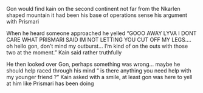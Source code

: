 Gon would find kain on the second continent not far from the Nkarlen shaped mountain it had been his base of operations sense his argument with Prismari 

When he heard someone approached he yelled “GOOO AWAY LYVA I DONT CARE WHAT PRISMARI SAID IM NOT LETTING YOU CUT OFF MY LEGS.... oh hello gon, don’t mind my outburst... I’m kind of on the outs with those two at the moment.” Kain said rather truthfully 

He then looked over Gon, perhaps something was wrong... maybe he should help raced through his mind “ is there anything you need help with my younger friend ?” Kain asked with a smile, at least gon was here to yell at him like Prismari has been doing